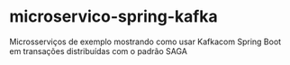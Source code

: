 # microservico-spring-kafka
Microsserviços de exemplo mostrando como usar Kafkacom Spring Boot em transações distribuídas com o padrão SAGA
